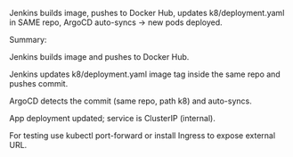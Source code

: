 Jenkins builds image, pushes to Docker Hub, updates k8/deployment.yaml in SAME repo, ArgoCD auto-syncs → new pods deployed.

Summary:

Jenkins builds image and pushes to Docker Hub.

Jenkins updates k8/deployment.yaml image tag inside the same repo and pushes commit.

ArgoCD detects the commit (same repo, path k8) and auto-syncs.

App deployment updated; service is ClusterIP (internal).

For testing use kubectl port-forward or install Ingress to expose external URL.